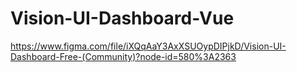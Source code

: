 # Vision-UI-Dashboard-Vue
https://www.figma.com/file/iXQqAaY3AxXSUOypDIPjkD/Vision-UI-Dashboard-Free-(Community)?node-id=580%3A2363
